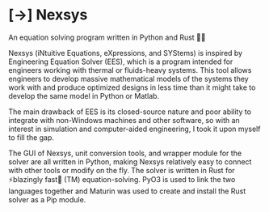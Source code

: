 # [->] Nexsys
An equation solving program written in Python and Rust 🐍🦀

Nexsys (iNtuitive Equations, eXpressions, and SYStems) is inspired by 
Engineering Equation Solver (EES), which is a program intended for engineers 
working with thermal or fluids-heavy systems. This tool allows engineers to 
develop massive mathematical models of the systems they work with and produce 
optimized designs in less time than it might take to develop the same model 
in Python or Matlab.

The main drawback of EES is its closed-source nature and poor ability to integrate
with non-Windows machines and other software, so with an interest in simulation
and computer-aided engineering, I took it upon myself to fill the gap.

The GUI of Nexsys, unit conversion tools, and wrapper module for the solver are
all written in Python, making Nexsys relatively easy to connect with other tools 
or modify on the fly. The solver is written in Rust for ⚡blazingly fast🚀 (TM) 
equation-solving. PyO3 is used to link the two languages together and Maturin was
used to create and install the Rust solver as a Pip module.
